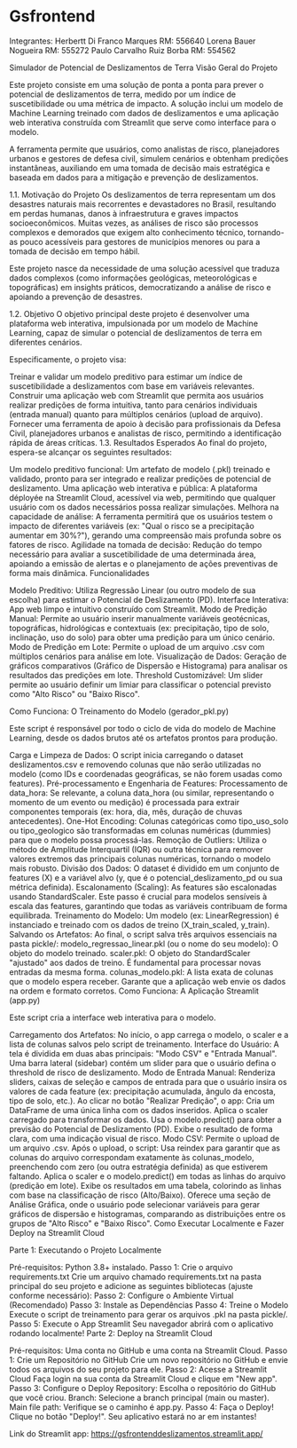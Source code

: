 # Gsfrontend
Integrantes:
Herbertt Di Franco Marques RM: 556640 
Lorena Bauer Nogueira RM: 555272 
Paulo Carvalho Ruiz Borba RM: 554562

Simulador de Potencial de Deslizamentos de Terra
Visão Geral do Projeto

Este projeto consiste em uma solução de ponta a ponta para prever o potencial de deslizamentos de terra, medido por um índice de suscetibilidade ou uma métrica de impacto. A solução inclui um modelo de Machine Learning treinado com dados de deslizamentos e uma aplicação web interativa construída com Streamlit que serve como interface para o modelo.

A ferramenta permite que usuários, como analistas de risco, planejadores urbanos e gestores de defesa civil, simulem cenários e obtenham predições instantâneas, auxiliando em uma tomada de decisão mais estratégica e baseada em dados para a mitigação e prevenção de deslizamentos.

1.1. Motivação do Projeto
Os deslizamentos de terra representam um dos desastres naturais mais recorrentes e devastadores no Brasil, resultando em perdas humanas, danos à infraestrutura e graves impactos socioeconômicos. Muitas vezes, as análises de risco são processos complexos e demorados que exigem alto conhecimento técnico, tornando-as pouco acessíveis para gestores de municípios menores ou para a tomada de decisão em tempo hábil.

Este projeto nasce da necessidade de uma solução acessível que traduza dados complexos (como informações geológicas, meteorológicas e topográficas) em insights práticos, democratizando a análise de risco e apoiando a prevenção de desastres.

1.2. Objetivo
O objetivo principal deste projeto é desenvolver uma plataforma web interativa, impulsionada por um modelo de Machine Learning, capaz de simular o potencial de deslizamentos de terra em diferentes cenários.

Especificamente, o projeto visa:

Treinar e validar um modelo preditivo para estimar um índice de suscetibilidade a deslizamentos com base em variáveis relevantes.
Construir uma aplicação web com Streamlit que permita aos usuários realizar predições de forma intuitiva, tanto para cenários individuais (entrada manual) quanto para múltiplos cenários (upload de arquivo).
Fornecer uma ferramenta de apoio à decisão para profissionais da Defesa Civil, planejadores urbanos e analistas de risco, permitindo a identificação rápida de áreas críticas.
1.3. Resultados Esperados
Ao final do projeto, espera-se alcançar os seguintes resultados:

Um modelo preditivo funcional: Um artefato de modelo (.pkl) treinado e validado, pronto para ser integrado e realizar predições de potencial de deslizamento.
Uma aplicação web interativa e pública: A plataforma déployée na Streamlit Cloud, acessível via web, permitindo que qualquer usuário com os dados necessários possa realizar simulações.
Melhora na capacidade de análise: A ferramenta permitirá que os usuários testem o impacto de diferentes variáveis (ex: "Qual o risco se a precipitação aumentar em 30%?"), gerando uma compreensão mais profunda sobre os fatores de risco.
Agilidade na tomada de decisão: Redução do tempo necessário para avaliar a suscetibilidade de uma determinada área, apoiando a emissão de alertas e o planejamento de ações preventivas de forma mais dinâmica.
Funcionalidades

Modelo Preditivo: Utiliza Regressão Linear (ou outro modelo de sua escolha) para estimar o Potencial de Deslizamento (PD).
Interface Interativa: App web limpo e intuitivo construído com Streamlit.
Modo de Predição Manual: Permite ao usuário inserir manualmente variáveis geotécnicas, topográficas, hidrológicas e contextuais (ex: precipitação, tipo de solo, inclinação, uso do solo) para obter uma predição para um único cenário.
Modo de Predição em Lote: Permite o upload de um arquivo .csv com múltiplos cenários para análise em lote.
Visualização de Dados: Geração de gráficos comparativos (Gráfico de Dispersão e Histograma) para analisar os resultados das predições em lote.
Threshold Customizável: Um slider permite ao usuário definir um limiar para classificar o potencial previsto como "Alto Risco" ou "Baixo Risco".


 Como Funciona: O Treinamento do Modelo (gerador_pkl.py)

Este script é responsável por todo o ciclo de vida do modelo de Machine Learning, desde os dados brutos até os artefatos prontos para produção.

Carga e Limpeza de Dados: O script inicia carregando o dataset deslizamentos.csv e removendo colunas que não serão utilizadas no modelo (como IDs e coordenadas geográficas, se não forem usadas como features).
Pré-processamento e Engenharia de Features:
Processamento de data_hora: Se relevante, a coluna data_hora (ou similar, representando o momento de um evento ou medição) é processada para extrair componentes temporais (ex: hora, dia, mês, duração de chuvas antecedentes).
One-Hot Encoding: Colunas categóricas como tipo_uso_solo ou tipo_geologico são transformadas em colunas numéricas (dummies) para que o modelo possa processá-las.
Remoção de Outliers: Utiliza o método de Amplitude Interquartil (IQR) ou outra técnica para remover valores extremos das principais colunas numéricas, tornando o modelo mais robusto.
Divisão dos Dados: O dataset é dividido em um conjunto de features (X) e a variável alvo (y, que é o potencial_deslizamento_pd ou sua métrica definida).
Escalonamento (Scaling): As features são escalonadas usando StandardScaler. Este passo é crucial para modelos sensíveis à escala das features, garantindo que todas as variáveis contribuam de forma equilibrada.
Treinamento do Modelo: Um modelo (ex: LinearRegression) é instanciado e treinado com os dados de treino (X_train_scaled, y_train).
Salvando os Artefatos: Ao final, o script salva três arquivos essenciais na pasta pickle/:
modelo_regressao_linear.pkl (ou o nome do seu modelo): O objeto do modelo treinado.
scaler.pkl: O objeto do StandardScaler "ajustado" aos dados de treino. É fundamental para processar novas entradas da mesma forma.
colunas_modelo.pkl: A lista exata de colunas que o modelo espera receber. Garante que a aplicação web envie os dados na ordem e formato corretos.
 Como Funciona: A Aplicação Streamlit (app.py)

Este script cria a interface web interativa para o modelo.

Carregamento dos Artefatos: No início, o app carrega o modelo, o scaler e a lista de colunas salvos pelo script de treinamento.
Interface do Usuário:
A tela é dividida em duas abas principais: "Modo CSV" e "Entrada Manual".
Uma barra lateral (sidebar) contém um slider para que o usuário defina o threshold de risco de deslizamento.
Modo de Entrada Manual:
Renderiza sliders, caixas de seleção e campos de entrada para que o usuário insira os valores de cada feature (ex: precipitação acumulada, ângulo da encosta, tipo de solo, etc.).
Ao clicar no botão "Realizar Predição", o app:
Cria um DataFrame de uma única linha com os dados inseridos.
Aplica o scaler carregado para transformar os dados.
Usa o modelo.predict() para obter a previsão do Potencial de Deslizamento (PD).
Exibe o resultado de forma clara, com uma indicação visual de risco.
Modo CSV:
Permite o upload de um arquivo .csv.
Após o upload, o script:
Usa reindex para garantir que as colunas do arquivo correspondam exatamente às colunas_modelo, preenchendo com zero (ou outra estratégia definida) as que estiverem faltando.
Aplica o scaler e o modelo.predict() em todas as linhas do arquivo (predição em lote).
Exibe os resultados em uma tabela, colorindo as linhas com base na classificação de risco (Alto/Baixo).
Oferece uma seção de Análise Gráfica, onde o usuário pode selecionar variáveis para gerar gráficos de dispersão e histogramas, comparando as distribuições entre os grupos de "Alto Risco" e "Baixo Risco".
 Como Executar Localmente e Fazer Deploy na Streamlit Cloud

Parte 1: Executando o Projeto Localmente

Pré-requisitos: Python 3.8+ instalado.
Passo 1: Crie o arquivo requirements.txt Crie um arquivo chamado requirements.txt na pasta principal do seu projeto e adicione as seguintes bibliotecas (ajuste conforme necessário):
Passo 2: Configure o Ambiente Virtual (Recomendado)
Passo 3: Instale as Dependências
Passo 4: Treine o Modelo Execute o script de treinamento para gerar os arquivos .pkl na pasta pickle/.
Passo 5: Execute o App Streamlit Seu navegador abrirá com o aplicativo rodando localmente!
Parte 2: Deploy na Streamlit Cloud

Pré-requisitos: Uma conta no GitHub e uma conta na Streamlit Cloud.
Passo 1: Crie um Repositório no GitHub Crie um novo repositório no GitHub e envie todos os arquivos do seu projeto para ele.
Passo 2: Acesse a Streamlit Cloud Faça login na sua conta da Streamlit Cloud e clique em "New app".
Passo 3: Configure o Deploy
Repository: Escolha o repositório do GitHub que você criou.
Branch: Selecione a branch principal (main ou master).
Main file path: Verifique se o caminho é app.py.
Passo 4: Faça o Deploy! Clique no botão "Deploy!". Seu aplicativo estará no ar em instantes!

Link do Streamlit app:
https://gsfrontenddeslizamentos.streamlit.app/
